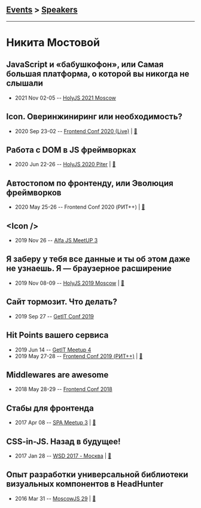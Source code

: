 ## [Events](../README.md) > [Speakers](../speakers.md)
---

# Никита Мостовой

## JavaScript и «бабушкофон», или Самая большая платформа, о которой вы никогда не слышали
- 2021 Nov 02-05 -- [HolyJS 2021 Moscow](https://youtu.be/Ej5-DvLfMO0)    
## Icon. Оверинжиниринг или необходимость?
- 2020 Sep 23-02 -- [Frontend Conf 2020 (Live)](https://youtu.be/gYvpJe9KHwY)  | [:notebook:](https://drive.google.com/file/d/1opPdBg5V3uaribxo0QNLOCR06__6qOeI/view)  
## Работа с DOM в JS фреймворках
- 2020 Jun 22-26 -- [HolyJS 2020 Piter](https://youtu.be/bZrLPqYLdr4)  | [:notebook:](https://slides.com/nikmostovoy/deck-2bae97/)  
## Автостопом по фронтенду, или Эволюция фреймворков
- 2020 May 25-26 -- Frontend Conf 2020 (РИТ++)  | [:notebook:](https://drive.google.com/file/d/1OCQEdEv8JE9I5m29mPt_J0gSuEU3rCjW/view)  
## &lt;Icon &#x2F;&gt;
- 2019 Nov 26 -- [Alfa JS MeetUP 3](https://youtu.be/7DtZtHSJ_S4?t=5561)    
## Я заберу у тебя все данные и ты об этом даже не узнаешь. Я — браузерное расширение
- 2019 Nov 08-09 -- [HolyJS 2019 Moscow](https://www.youtube.com/watch?v=I9dckx73vdI)  | [:notebook:](https://slides.com/nikmostovoy/holyjs?token=5y7k_Pnd#/)  
## Сайт тормозит. Что делать?
- 2019 Sep 27 -- [GetIT Conf 2019](https://www.youtube.com/watch?v=bZfULA8PPgE)    
## Hit Points вашего сервиса
- 2019 Jun 14 -- [GetIT Meetup 4](https://www.youtube.com/watch?v=b6-PEkfRz4w)    
- 2019 May 27-28 -- [Frontend Conf 2019 (РИТ++)](https://www.youtube.com/watch?v=4joeMk5v8Rw)  | [:notebook:](https://www.dropbox.com/sh/kg71jju3yvj5jqw/AABiM9G7nkIB6xAFFIMeqdnDa/FC.%20%D0%94%D0%B5%D0%BB%D0%B8%2B%D0%9A%D0%B0%D0%BB%D1%8C%D0%BA%D1%83%D1%82%D1%82%D0%B0/27.05/6.Hit%20Points%20%D0%B2%D0%B0%D1%88%D0%B5%D0%B3%D0%BE%20%D1%81%D0%B5%D1%80%D0%B2%D0%B8%D1%81%D0%B0_%D0%9D%D0%B8%D0%BA%D0%B8%D1%82%D0%B0%20%D0%9C%D0%BE%D1%81%D1%82%D0%BE%D0%B2%D0%BE%D0%B9_%D0%B2%D0%B5%D1%80.2.pdf?dl=0)  
## Middlewares are awesome
- 2018 May 28-29 -- [Frontend Conf 2018](https://www.youtube.com/watch?v=tV76RapGubo)    
## Стабы для фронтенда
- 2017 Apr 08 -- [SPA Meetup 3](https://www.youtube.com/watch?v=hqAqckBOSs0)  | [:notebook:](https://www.slideshare.net/AvitoTech/headhunter-74807337)  
## CSS-in-JS. Назад в будущее!
- 2017 Jan 28 -- [WSD 2017 - Москва](https://www.youtube.com/watch?v=HTC4k0fvAuw)  | [:notebook:](https://wsd.events/2017/01/28/pres/css-in-js.pdf)  
## Опыт разработки универсальной библиотеки визуальных компонентов в HeadHunter
- 2016 Mar 31 -- [MoscowJS 29](https://www.youtube.com/watch?v=d41W9aEYvbE)  | [:notebook:](https://www.slideshare.net/moscowjs/headhunter-moscowjs-29)  

